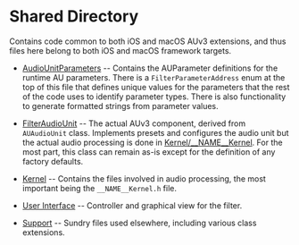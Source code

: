 # Shared Directory

Contains code common to both iOS and macOS AUv3 extensions, and thus files here belong to both iOS and macOS
framework targets.

- [AudioUnitParameters](AudioUnitParameters.swift) -- Contains the AUParameter definitions for the runtime AU
  parameters. There is a `FilterParameterAddress` enum at the top of this file that defines unique values for
  the parameters that the rest of the code uses to identify parameter types. There is also functionality to
  generate formatted strings from parameter values.

- [FilterAudioUnit](FilterAudioUnit.swift) -- The actual AUv3 component, derived from `AUAudioUnit` class.
  Implements presets and configures the audio unit but the actual audio processing is done in
  [Kernel/__NAME__Kernel](Kernel/__NAME__Kernel.h). For the most part, this class can remain as-is except
  for the definition of any factory defaults.

- [Kernel](Kernel) -- Contains the files involved in audio processing, the most important being the
  `__NAME__Kernel.h` file.

- [User Interface](User%20Interface) -- Controller and graphical view for the filter.

- [Support](Support) -- Sundry files used elsewhere, including various class extensions.
